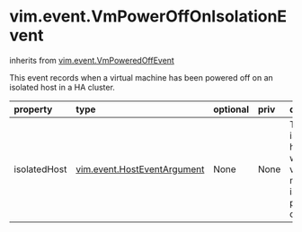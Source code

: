vim.event.VmPowerOffOnIsolationEvent
====================================
inherits from [vim.event.VmPoweredOffEvent](docs/vim.event.VmPoweredOffEvent.md)


This event records when a virtual machine has been powered off on an isolated host   in a HA cluster.

| property | type | optional | priv | desc |
|:---------|:-----|:---------|:-----|:-----|
| isolatedHost | [vim.event.HostEventArgument](vim.event.HostEventArgument.md "vim.event.HostEventArgument") | None | None | The isolated host on which a virtual machine is powered off. |


